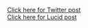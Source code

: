 <a href="https://twitter.com/Khemmy65/status/1165056327300894721">Click here for Twitter post</a>
<br/>
<a href="https://lucid.blog/khemmy65/posts">Click here for Lucid post</a>
